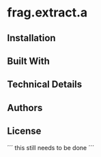 # frag.extract.a

## Installation

## Built With

## Technical Details

## Authors

## License
´´´
this still needs to be done
´´´
